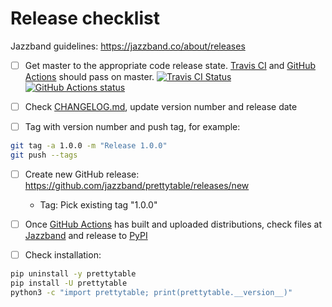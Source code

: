 # Release checklist

Jazzband guidelines: https://jazzband.co/about/releases

* [ ] Get master to the appropriate code release state.
      [Travis CI](https://travis-ci.org/jazzband/prettytable) and
      [GitHub Actions](https://github.com/jazzband/prettytable/actions)
      should pass on master.
      [![Travis CI Status](https://img.shields.io/travis/jazzband/prettytable/master?label=Travis%20CI&logo=travis)](https://travis-ci.org/jazzband/prettytable)
      [![GitHub Actions status](https://github.com/jazzband/prettytable/workflows/Test/badge.svg)](https://github.com/jazzband/prettytable/actions)

- [ ] Check
      [CHANGELOG.md](https://github.com/jazzband/prettytable/blob/master/CHANGELOG.md),
      update version number and release date

* [ ] Tag with version number and push tag, for example:
```bash
git tag -a 1.0.0 -m "Release 1.0.0"
git push --tags
```

* [ ] Create new GitHub release: https://github.com/jazzband/prettytable/releases/new
  * Tag: Pick existing tag "1.0.0"

* [ ] Once [GitHub Actions](https://github.com/jazzband/prettytable/actions?query=workflow%3ADeploy)
      has built and uploaded distributions, check files at
      [Jazzband](https://jazzband.co/projects/prettytable) and release to
      [PyPI](https://pypi.org/pypi/prettytable)

* [ ] Check installation:
```bash
pip uninstall -y prettytable
pip install -U prettytable
python3 -c "import prettytable; print(prettytable.__version__)"
```
